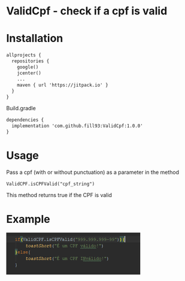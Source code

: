 # ValidCpf - check if a cpf is valid

# Installation

    allprojects {
      repositories {
        google()
        jcenter()
        ...
        maven { url 'https://jitpack.io' }
      }
    }

Build.gradle

    dependencies {
      implementation 'com.github.fill93:ValidCpf:1.0.0'
    }
    
# Usage

Pass a cpf (with or without punctuation) as a parameter in the method

    ValidCPF.isCPFValid("cpf_string")
    
This method returns true if the CPF is valid
    
    
# Example

![](app/src/main/res/drawable/Capturar0.PNG)

